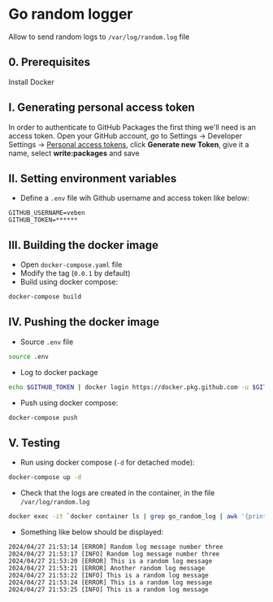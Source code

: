 # Go random logger
Allow to send random logs to `/var/log/random.log` file

## 0. Prerequisites
Install Docker

## I. Generating personal access token
In order to authenticate to GitHub Packages the first thing we'll need is an access token. Open your GitHub account, go to Settings -> Developer Settings -> [Personal access tokens](https://github.com/settings/tokens), click **Generate new Token**, give it a name, select **write:packages** and save

## II. Setting environment variables
- Define a `.env` file wih Github username and access token like below:
```text
GITHUB_USERNAME=veben
GITHUB_TOKEN=******
```

## III. Building the docker image
- Open `docker-compose.yaml` file
- Modify the tag (`0.0.1` by default)
- Build using docker compose:
```sh
docker-compose build
```

## IV. Pushing the docker image
- Source `.env` file
```sh
source .env
```
- Log to docker package
```sh
echo $GITHUB_TOKEN | docker login https://docker.pkg.github.com -u $GITHUB_USERNAME --password-stdin
```
- Push using docker compose:
```sh
docker-compose push
```

## V. Testing
- Run using docker compose (`-d` for detached mode):
```sh
docker-compose up -d
```
- Check that the logs are created in the container, in the file `/var/log/random.log`
```sh
docker exec -it `docker container ls | grep go_random_log | awk '{print $1}'` bash -c "tail -f /var/log/random.log"
```
- Something like below should be displayed:
```text
2024/04/27 21:53:14 [ERROR] Random log message number three
2024/04/27 21:53:17 [INFO] Random log message number three
2024/04/27 21:53:20 [ERROR] This is a random log message
2024/04/27 21:53:21 [ERROR] Another random log message
2024/04/27 21:53:22 [INFO] This is a random log message
2024/04/27 21:53:24 [ERROR] This is a random log message
2024/04/27 21:53:25 [INFO] This is a random log message
```